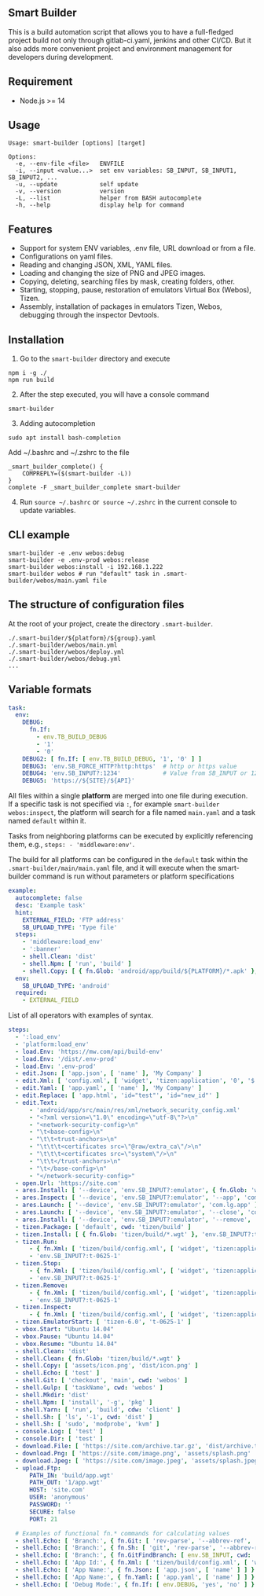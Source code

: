 ## Smart Builder

This is a build automation script that allows you to have a full-fledged project build not only through gitlab-ci.yaml, 
jenkins and other CI/CD.
But it also adds more convenient project and environment management for developers during development.

## Requirement
 - Node.js >= 14

## Usage

```text
Usage: smart-builder [options] [target]

Options:
  -e, --env-file <file>   ENVFILE
  -i, --input <value...>  set env variables: SB_INPUT, SB_INPUT1, SB_INPUT2, ...
  -u, --update            self update
  -v, --version           version
  -L, --list              helper from BASH autocomplete
  -h, --help              display help for command
```

## Features

- Support for system ENV variables, .env file, URL download or from a file.
- Configurations on yaml files.
- Reading and changing JSON, XML, YAML files.
- Loading and changing the size of PNG and JPEG images.
- Copying, deleting, searching files by mask, creating folders, other.
- Starting, stopping, pause, restoration of emulators Virtual Box (Webos), Tizen.
- Assembly, installation of packages in emulators Tizen, Webos, debugging through the inspector Devtools.

## Installation

1) Go to the `smart-builder` directory and execute

```shell
npm i -g ./
npm run build
```

2) After the step executed, you will have a console command

```shell
smart-builder
```

3) Adding autocompletion

```shell
sudo apt install bash-completion
```

Add ~/.bashrc and ~/.zshrc to the file

```shell
_smart_builder_complete() {
    COMPREPLY=($(smart-builder -L))
}
complete -F _smart_builder_complete smart-builder
```

4) Run `source ~/.bashrc` or` source ~/.zshrc` in the current console to update variables.

## CLI example

```shell
smart-builder -e .env webos:debug
smart-builder -e .env-prod webos:release
smart-builder webos:install -i 192.168.1.222
smart-builder webos # run "default" task in .smart-builder/webos/main.yaml file
```

## The structure of configuration files

At the root of your project, create the directory `.smart-builder`.

```shell
./.smart-builder/${platform}/${group}.yaml
./.smart-builder/webos/main.yml
./.smart-builder/webos/deploy.yml
./.smart-builder/webos/debug.yml
...
```

## Variable formats

```yaml
task:
  env:
    DEBUG:
      fn.If:
        - env.TB_BUILD_DEBUG
        - '1'
        - '0'
    DEBUG2: [ fn.If: [ env.TB_BUILD_DEBUG, '1', '0' ] ]
    DEBUG3: 'env.SB_FORCE_HTTP?http:https'  # http or https value
    DEBUG4: 'env.SB_INPUT?:1234'            # Value from SB_INPUT or 1234
    DEBUG5: 'https://${SITE}/${API}'
```

All files within a single **platform** are merged into one file during execution.  
If a specific task is not specified via `:`, for example `smart-builder webos:inspect`, the platform will search 
for a file named `main.yaml` and a task named `default` within it.  

Tasks from neighboring platforms can be executed by explicitly referencing them, e.g., `steps: - 'middleware:env'`.

The build for all platforms can be configured in the `default` task within the `.smart-builder/main/main.yaml` file, 
and it will execute when the smart-builder command is run without parameters or platform specifications

```yaml
example:
  autocomplete: false
  desc: 'Example task'
  hint:
    EXTERNAL_FIELD: 'FTP address'
    SB_UPLOAD_TYPE: 'Type file'
  steps:
    - 'middleware:load_env'
    - ':banner'
    - shell.Clean: 'dist'
    - shell.Npm: [ 'run', 'build' ]
    - shell.Copy: [ { fn.Glob: 'android/app/build/${PLATFORM}/*.apk' }, 'dist/app.apk' ]
  env:
    SB_UPLOAD_TYPE: 'android'
  required:
    - EXTERNAL_FIELD
```

List of all operators with examples of syntax.

```yaml
steps:
  - ':load_env'
  - 'platform:load_env'
  - load.Env: 'https://mw.com/api/build-env'
  - load.Env: '/dist/.env-prod'
  - load.Env: '.env-prod'
  - edit.Json: [ 'app.json', [ 'name' ], 'My Company' ]
  - edit.Xml: [ 'config.xml', [ 'widget', 'tizen:application', '0', '$', 'id' ], 'my.app.com' ]
  - edit.Yaml: [ 'app.yaml', [ 'name' ], 'My Company' ]
  - edit.Replace: [ 'app.html', 'id="test"', 'id="new_id"' ]
  - edit.Text:
      - 'android/app/src/main/res/xml/network_security_config.xml'
      - "<?xml version=\"1.0\" encoding=\"utf-8\"?>\n"
      - "<network-security-config>\n"
      - "\t<base-config>\n"
      - "\t\t<trust-anchors>\n"
      - "\t\t\t<certificates src=\"@raw/extra_ca\"/>\n"
      - "\t\t\t<certificates src=\"system\"/>\n"
      - "\t\t</trust-anchors>\n"
      - "\t</base-config>\n"
      - "</network-security-config>"
  - open.Url: 'https://site.com'
  - ares.Install: [ '--device', 'env.SB_INPUT?:emulator', { fn.Glob: 'webos/build/*.ipk' } ] # install
  - ares.Inspect: [ '--device', 'env.SB_INPUT?:emulator', '--app', 'com.lg.app' ]            # debug
  - ares.Launch: [ '--device', 'env.SB_INPUT?:emulator', 'com.lg.app' ]                      # open
  - ares.Launch: [ '--device', 'env.SB_INPUT?:emulator', '--close', 'com.lg.app' ]           # close
  - ares.Install: [ '--device', 'env.SB_INPUT?:emulator', '--remove', 'com.lg.app' ]         # remove
  - tizen.Package: [ 'default', cwd: 'tizen/build' ]
  - tizen.Install: [ { fn.Glob: 'tizen/build/*.wgt' }, 'env.SB_INPUT?:t-0625-1', cwd: 'tizen/build' ]
  - tizen.Run:
      - { fn.Xml: [ 'tizen/build/config.xml', [ 'widget', 'tizen:application', '0', '$', 'id' ] ] }
      - 'env.SB_INPUT?:t-0625-1'
  - tizen.Stop:
      - { fn.Xml: [ 'tizen/build/config.xml', [ 'widget', 'tizen:application', '0', '$', 'id' ] ] }
      - 'env.SB_INPUT?:t-0625-1'
  - tizen.Remove:
      - { fn.Xml: [ 'tizen/build/config.xml', [ 'widget', 'tizen:application', '0', '$', 'id' ] ] }
      - 'env.SB_INPUT?:t-0625-1'
  - tizen.Inspect:
      - { fn.Xml: [ 'tizen/build/config.xml', [ 'widget', 'tizen:application', '0', '$', 'id' ] ] }
  - tizen.EmulatorStart: [ 'tizen-6.0', 't-0625-1' ]
  - vbox.Start: "Ubuntu 14.04"
  - vbox.Pause: "Ubuntu 14.04"
  - vbox.Resume: "Ubuntu 14.04"
  - shell.Clean: 'dist'
  - shell.Clean: { fn.Glob: 'tizen/build/*.wgt' }
  - shell.Copy: [ 'assets/icon.png', 'dist/icon.png' ]
  - shell.Echo: [ 'test' ]
  - shell.Git: [ 'checkout', 'main', cwd: 'webos' ]
  - shell.Gulp: [ 'taskName', cwd: 'webos' ]
  - shell.Mkdir: 'dist'
  - shell.Npm: [ 'install', '-g', 'pkg' ]
  - shell.Yarn: [ 'run', 'build', cdw: 'client' ]
  - shell.Sh: [ 'ls', '-1', cwd: 'dist' ]
  - shell.Sh: [ 'sudo', 'modprobe', 'kvm' ]
  - console.Log: [ 'test' ]
  - console.Dir: [ 'test' ]
  - download.File: [ 'https://site.com/archive.tar.gz', 'dist/archive.tar.gz' ]
  - download.Png: [ 'https://site.com/image.png', 'assets/splash.png' 'inside', '100' ] # 'contain', 'cover', 'fill', 'inside', 'outside'
  - download.Jpeg: [ 'https://site.com/image.jpeg', 'assets/splash.jpeg', 'inside', '200', '100' ]
  - upload.Ftp:
      PATH_IN: 'build/app.wgt'
      PATH_OUT: '1/app.wgt'
      HOST: 'site.com'
      USER: 'anonymous'
      PASSWORD: ''
      SECURE: false
      PORT: 21

  # Examples of functional fn.* commands for calculating values 
  - shell.Echo: [ 'Branch:', { fn.Git: [ 'rev-parse', '--abbrev-ref', 'HEAD', cwd: 'webos' ] } ]
  - shell.Echo: [ 'Branch:', { fn.Sh: [ 'git', 'rev-parse', '--abbrev-ref', 'HEAD', cwd: 'webos' ] }, cwd: 'webos' ]
  - shell.Echo: [ 'Branch:', { fn.GitFindBranch: [ env.SB_INPUT, cwd: 'webos' ] }, cwd: 'webos' ]
  - shell.Echo: [ 'App Id:', { fn.Xml: [ 'tizen/build/config.xml', [ 'widget', 'tizen:application', '0', '$', 'id' ] ] } ]
  - shell.Echo: [ 'App Name:', { fn.Json: [ 'app.json', [ 'name' ] ] } ]
  - shell.Echo: [ 'App Name:', { fn.Yaml: [ 'app.yaml', [ 'name' ] ] } ]
  - shell.Echo: [ 'Debug Mode:', { fn.If: [ env.DEBUG, 'yes', 'no' ] } ]
```